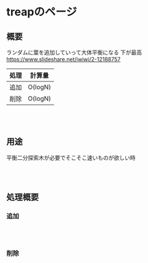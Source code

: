 # treapのページ

## 概要
ランダムに葉を追加していって大体平衡になる
下が最高
https://www.slideshare.net/iwiwi/2-12188757



|  処理  |  計算量  |
| ---- | ---- |
|  追加  | O(logN)  |
|  削除  | O(logN)  |

<br></br>

## 用途
平衡二分探索木が必要でそこそこ速いものが欲しい時

<br></br>

## 処理概要

### 追加 



<br></br>

### 削除 

